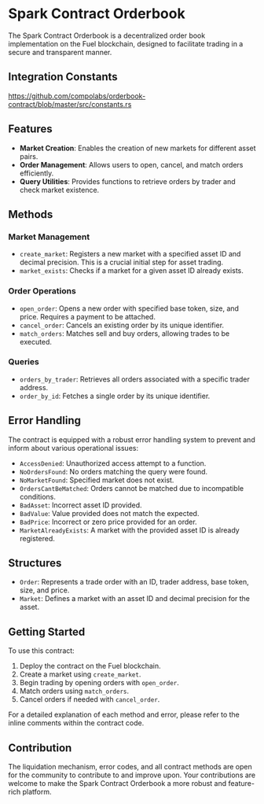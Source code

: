 # Spark Contract Orderbook

The Spark Contract Orderbook is a decentralized order book implementation on the Fuel blockchain, designed to facilitate trading in a secure and transparent manner.

## Integration Constants
https://github.com/compolabs/orderbook-contract/blob/master/src/constants.rs

## Features

- **Market Creation**: Enables the creation of new markets for different asset pairs.
- **Order Management**: Allows users to open, cancel, and match orders efficiently.
- **Query Utilities**: Provides functions to retrieve orders by trader and check market existence.

## Methods

### Market Management
- `create_market`: Registers a new market with a specified asset ID and decimal precision. This is a crucial initial step for asset trading.
- `market_exists`: Checks if a market for a given asset ID already exists.

### Order Operations
- `open_order`: Opens a new order with specified base token, size, and price. Requires a payment to be attached.
- `cancel_order`: Cancels an existing order by its unique identifier.
- `match_orders`: Matches sell and buy orders, allowing trades to be executed.

### Queries
- `orders_by_trader`: Retrieves all orders associated with a specific trader address.
- `order_by_id`: Fetches a single order by its unique identifier.

## Error Handling

The contract is equipped with a robust error handling system to prevent and inform about various operational issues:

- `AccessDenied`: Unauthorized access attempt to a function.
- `NoOrdersFound`: No orders matching the query were found.
- `NoMarketFound`: Specified market does not exist.
- `OrdersCantBeMatched`: Orders cannot be matched due to incompatible conditions.
- `BadAsset`: Incorrect asset ID provided.
- `BadValue`: Value provided does not match the expected.
- `BadPrice`: Incorrect or zero price provided for an order.
- `MarketAlreadyExists`: A market with the provided asset ID is already registered.

## Structures

- `Order`: Represents a trade order with an ID, trader address, base token, size, and price.
- `Market`: Defines a market with an asset ID and decimal precision for the asset.

## Getting Started

To use this contract:

1. Deploy the contract on the Fuel blockchain.
2. Create a market using `create_market`.
3. Begin trading by opening orders with `open_order`.
4. Match orders using `match_orders`.
5. Cancel orders if needed with `cancel_order`.

For a detailed explanation of each method and error, please refer to the inline comments within the contract code.

## Contribution

The liquidation mechanism, error codes, and all contract methods are open for the community to contribute to and improve upon. Your contributions are welcome to make the Spark Contract Orderbook a more robust and feature-rich platform.
